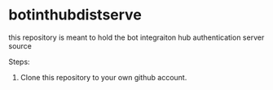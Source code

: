 # botinthubdistserve

this repository is meant to hold the bot integraiton hub authentication server source

Steps:
1) Clone this repository to your own github account.

